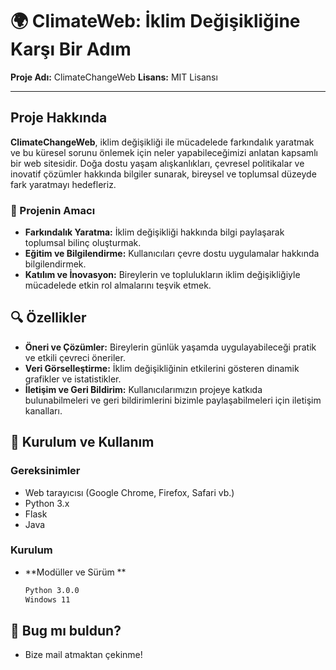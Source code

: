# 🌍 ClimateWeb: İklim Değişikliğine Karşı Bir Adım

**Proje Adı:** ClimateChangeWeb 
**Lisans:** MIT Lisansı  

---

## Proje Hakkında

**ClimateChangeWeb**, iklim değişikliği ile mücadelede farkındalık yaratmak ve bu küresel sorunu önlemek için neler yapabileceğimizi anlatan kapsamlı bir web sitesidir. Doğa dostu yaşam alışkanlıkları, çevresel politikalar ve inovatif çözümler hakkında bilgiler sunarak, bireysel ve toplumsal düzeyde fark yaratmayı hedefleriz.

### 🌱 Projenin Amacı

- **Farkındalık Yaratma:** İklim değişikliği hakkında bilgi paylaşarak toplumsal bilinç oluşturmak.
- **Eğitim ve Bilgilendirme:** Kullanıcıları çevre dostu uygulamalar hakkında bilgilendirmek.
- **Katılım ve İnovasyon:** Bireylerin ve toplulukların iklim değişikliğiyle mücadelede etkin rol almalarını teşvik etmek.

## 🔍 Özellikler

- **Öneri ve Çözümler:** Bireylerin günlük yaşamda uygulayabileceği pratik ve etkili çevreci öneriler.
- **Veri Görselleştirme:** İklim değişikliğinin etkilerini gösteren dinamik grafikler ve istatistikler.
- **İletişim ve Geri Bildirim:** Kullanıcılarımızın projeye katkıda bulunabilmeleri ve geri bildirimlerini bizimle paylaşabilmeleri için iletişim kanalları.

## 🚀 Kurulum ve Kullanım

### Gereksinimler

- Web tarayıcısı (Google Chrome, Firefox, Safari vb.)
- Python 3.x
- Flask
- Java

### Kurulum

- **Modüller ve Sürüm **

   ```bash
   Python 3.0.0
   Windows 11

## 🌠 Bug mı buldun?

- Bize mail atmaktan çekinme!

